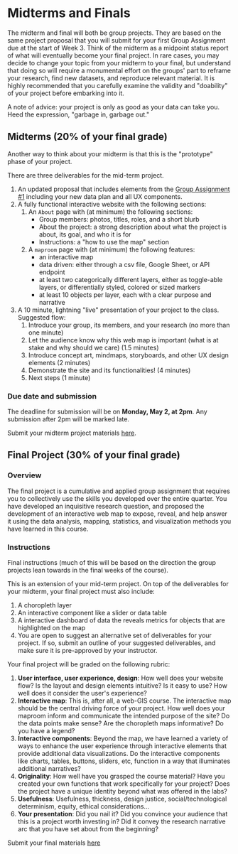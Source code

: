 # Midterms and Finals

The midterm and final will both be group projects. They are based on the same project proposal that you will submit for your first Group Assignment due at the start of Week 3. Think of the midterm as a midpoint status report of what will eventually become your final project. In rare cases, you may decide to change your topic from your midterm to your final, but understand that doing so will require a monumental effort on the groups' part to reframe your research, find new datasets, and reproduce relevant material. It is highly recommended that you carefully examine the validity and "doability" of your project before embarking into it. 

A note of advice: your project is only as good as your data can take you. Heed the expression, "garbage in, garbage out."

## Midterms (20% of your final grade)

Another way to think about your midterm is that this is the "prototype" phase of your project.

There are three deliverables for the mid-term project.
1. An updated proposal that includes elements from the [Group Assignment #1](../Group%20Assignments/GroupAssignment1.md) including your new data plan and all UX components.
1. A fully functional interactive website with the following sections:
      1. An `About` page with (at minimum) the following sections:
            - Group members: photos, titles, roles, and a short blurb
            - About the project: a strong description about what the project is about, its goal, and who it is for
            - Instructions: a "how to use the map" section
      1. A `maproom` page with (at minimum) the following features:
            - an interactive map
            - data driven: either through a csv file, Google Sheet, or API endpoint
            - at least two categorically different layers, either as toggle-able layers, or differentially styled, colored or sized markers
            - at least 10 objects per layer, each with a clear purpose and narrative
1. A 10 minute, lightning "live" presentation of your project to the class. Suggested flow:
      1. Introduce your group, its members, and your research (no more than one minute)
      2. Let the audience know why this web map is important (what is at stake and why should we care) (1.5 minutes)
      3. Introduce concept art, mindmaps, storyboards, and other UX design elements (2 minutes)
      4. Demonstrate the site and its functionalities! (4 minutes)
      5. Next steps (1 minute)

### Due date and submission

The deadline for submission will be on <b>Monday, May 2, at 2pm</b>. Any submission after 2pm will be marked late.

Submit your midterm project materials [here](https://github.com/yohman/22S-DH151/discussions/13).

## Final Project (30% of your final grade)
### Overview
The final project is a cumulative and applied group assignment that requires you to collectively use the skills you developed over the entire quarter. You have developed an inquisitive research question, and proposed the development of an interactive web map to expose, reveal, and help answer it using the data analysis, mapping,  statistics, and visualization methods you have learned in this course.

### Instructions

Final instructions (much of this will be based on the direction the group projects lean towards in the final weeks of the course).

This is an extension of your mid-term project. On top of the deliverables for your midterm, your final project must also include:

1. A choropleth layer
1. An interactive component like a slider or data table
1. A interactive dashboard of data the reveals metrics for objects that are highlighted on the map
1. You are open to suggest an alternative set of deliverables for your project. If so, submit an outline of your suggested deliverables, and make sure it is pre-approved by your instructor.

Your final project will be graded on the following rubric:

1. **User interface, user experience, design**: How well does your website flow? Is the layout and design elements intuitive? Is it easy to use? How well does it consider the user's experience?
3. **Interactive map**: This is, after all, a web-GIS course. The interactive map should be the central driving force of your project. How well does your maproom inform and communicate the intended purpose of the site? Do the data points make sense? Are the choropleth maps informative? Do you have a legend?
4. **Interactive components**: Beyond the map, we have learned a variety of ways to enhance the user experience through interactive elements that provide additional data visualizations. Do the interactive components like charts, tables, buttons, sliders, etc, function in a way that illuminates additional narratives?
5. **Originality**: How well have you grasped the course material? Have you created your own functions that work specifically for your project? Does the project have a unique identity beyond what was offered in the labs?
6. **Usefulness**: Usefulness, thickness, design justice, social/technological determinism, equity, ethical considerations...
7. **Your presentation**: Did you nail it? Did you convince your audience that this is a project worth investing in? Did it convey the research narrative arc that you have set about from the beginning?

Submit your final materials [here](https://github.com/yohman/22S-DH151/discussions/20)
